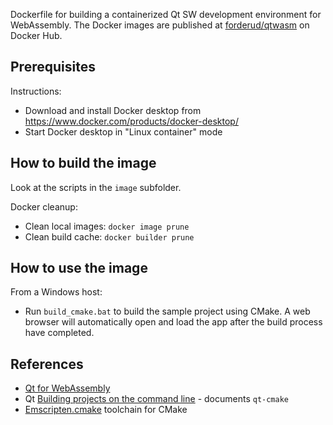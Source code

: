 Dockerfile for building a containerized Qt SW development environment for WebAssembly. The Docker images are published at [forderud/qtwasm](https://hub.docker.com/repository/docker/forderud/qtwasm) on Docker Hub.

## Prerequisites
Instructions:
* Download and install Docker desktop from https://www.docker.com/products/docker-desktop/
* Start Docker desktop in "Linux container" mode

## How to build the image
Look at the scripts in the `image` subfolder.

Docker cleanup:
* Clean local images: `docker image prune`
* Clean build cache: `docker builder prune`

## How to use the image
From a Windows host:
* Run `build_cmake.bat` to build the sample project using CMake. A web browser will automatically open and load the app after the build process have completed.

## References
* [Qt for WebAssembly](https://doc.qt.io/qt-6/wasm.html)
* Qt [Building projects on the command line](https://doc.qt.io/qt-6/cmake-build-on-cmdline.html) - documents `qt-cmake`
* [Emscripten.cmake](https://github.com/emscripten-core/emscripten/blob/main/cmake/Modules/Platform/Emscripten.cmake) toolchain for CMake

